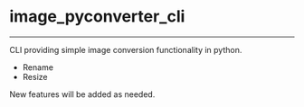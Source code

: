 # image_pyconverter_cli

---------------------------------------

CLI providing simple image conversion functionality in python.

* Rename
* Resize

New features will be added as needed.
